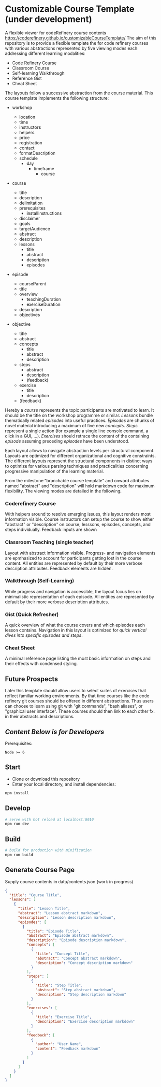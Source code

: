 # Customizable Course Template (under development)

A flexible viewer for codeRefinery course contents
https://coderefinery.github.io/customizableCourseTemplate/
The aim of this repository is to provide a flexible template the for code refinery courses with various abstractions represented by five viewing modes each addressing different learning modalities:

 - Code Refinery Course
 - Classroom Course
 - Self-learning Walkthrough
 - Reference Gist
 - Cheat Sheet

The layouts follow a successive abstraction from the course material. This course template implements the following structure:

- workshop
  - location
  - time
  - instructors
  - helpers
  - price
  - registration
  - contact
  - formatDescription
  - schedule
    - day
      - timeframe
        - course

- course
  - title
  - description
  - delimitation
  - prerequisites
    - installInstructions
  - disclaimer
  - goals
  - targetAudience
  - abstract
  - description
  - lessons
    - title
    - abstract
    - description
    - episodes
  
- episode
  - courseParent
  - title
  - overview
    - teachingDuration
    - exerciseDuration
  - description
  - objectives
  
- objective
  - title
  - abstract
  - concepts
    - title
    - abstract
    - description
  - steps
    - abstract
    - description
    - (feedback)
  - exercise
    - title
    - description
  - (feedback)


Hereby a *course* represents the topic participants are motivated to learn. It should be the title on the workshop programme or similar. *Lessons* bundle thematically related *episodes* into useful practices. *Episodes* are chunks of novel material introducing a maximum of five new *concepts*. *Steps* represent a single action (for example a single line console command, a click in a GUI, ...). *Exercises* should retrace the content of the containing *episode* assuming preceding *episodes* have been understood.

Each layout allows to navigate abstraction levels per structural component. Layouts are optimized for different organizational and cognitive constraints. The different layouts represent the structural components in distinct ways to optimize for various parsing techniques and practicalities concerning progressive manipulation of the learning material.   

From the milestone:"branchable course template" and onward attributes named "abstract" and "description" will hold markdown code for maximum flexibility. The viewing modes are detailed in the following.

### Coderefinery Course
With helpers around to resolve emerging issues, this layout renders most information visible. Course instructors can setup the course to show either "abstract" or "description" on course, lesssons, episodes, concepts, and steps individually. Feedback inputs are shown

### Classroom Teaching (single teacher)
Layout with abstract information visible. Progress- and navigation elements are epmhasized to account for participants getting lost in the course content. All entities are represented by default by their more verbose description attributes. Feedback elements are hidden.

### Walkthrough (Self-Learning)
While progress and navigation is accessible, the layout focus lies on minimalistic representation of each episode. All entities are represented by default by their more verbose description attributes. 

### Gist (Quick Refresher)
A quick overview of what the course covers and which episodes each lesson contains. Navigation in this layout is optimized for *quick vertical dives into specific episodes and steps*.

### Cheat Sheet
A minimal reference page listing the most basic information on steps and their effects with condensed styling. 

## Future Prospects
Later this template should allow users to select suites of exercises that reflect familiar working environments. By that time courses like the code refinery git courses should be offered in different abstractions. Thus users can choose to learn using git with "git commands", "bash aliases", or "graphical user interface". These courses should then link to each other fx. in their abstracts and descriptions.

## *Content Below is for Developers*

Prerequisites:

`Node >= 6`

## Start

 - Clone or download this repository
 - Enter your local directory, and install dependencies:

``` bash
npm install
```

## Develop

``` bash
# serve with hot reload at localhost:8010
npm run dev
```

## Build

``` bash
# build for production with minification
npm run build
```

## Generate Course Page
Supply course contents in data/contents.json (work in progress)

``` json
{
  "title": "Course Title",
  "lessons": [
    {
      "title": "Lesson Title",
      "abstract": "Lesson abstract markdown",
      "description": "Lesson description markdown",
      "episodes": [
        {
          "title": "Episode Title",
          "abstract": "Episode abstract markdown",
          "description": "Episode description markdown",
          "concepts": [
            {
              "title": "Concept Title",
              "abstract": "Concept abstract markdown",
              "description": "Concept description markdown"
            }
          ],
          "steps": [
            {
              "title": "Step Title",
              "abstract": "Step abstract markdown",
              "description": "Step description markdown"
            }
          ],
          "exercises": [
            {
              "title": "Exercise Title",
              "description": "Exercise description markdown"
            }
          ],
          "feedback": [
            {
              "author": "User Name",
              "content": "Feedback markdown"
            }
          ]
        }
      ]
    }
  ]
}
```
